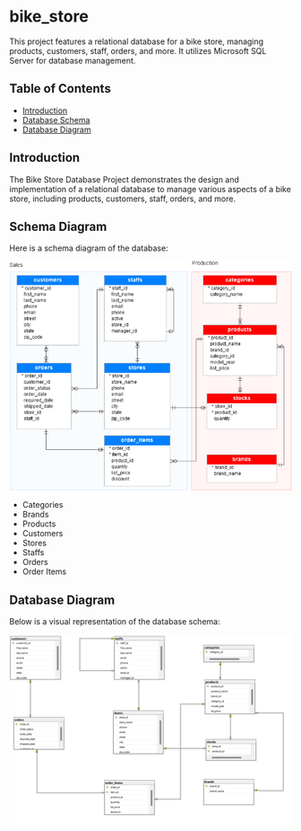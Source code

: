 # bike_store 
This project features a relational database for a bike store, managing products, customers, staff, orders, and more. It utilizes Microsoft SQL Server for database management.

## Table of Contents
- [Introduction](#introduction)
- [Database Schema](#database-schema)
- [Database Diagram](#database-diagram)

## Introduction

The Bike Store Database Project demonstrates the design and implementation of a relational database to manage various aspects of a bike store, including products, customers, staff, orders, and more.

## Schema Diagram

Here is a schema diagram of the database:

![Schema Diagram](https://github.com/ahmedsamir9924/bike_store/blob/main/bike%20store/SQL-Server-Sample-Database.png)
- Categories
- Brands
- Products
- Customers
- Stores
- Staffs
- Orders
- Order Items

## Database Diagram

Below is a visual representation of the database schema:

![Database Diagram](https://github.com/ahmedsamir9924/bike_store/blob/main/bike%20store/database%20diagram.png)


